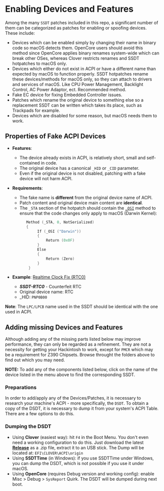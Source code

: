 # Enabling Devices and Features

Among the many `SSDT` patches included in this repo, a significant number of them can be categorized as patches for enabling or spoofing devices. These include:

- Devices which can be enabled simply by changing their name in binary code so macOS detects them. OpenCore users should avoid this method since OpenCore applies binary renames system-wide which can break other OSes, whereas Clover restricts renames and SSDT hotpatches to macOS only.
- Devices which either do not exist in ACPI or have a different name than expected by macOS to function properly. SSDT hotpatches rename these devices/methods for macOS only, so they can attach to drivers and services of macOS. Like CPU Power Management, Backlight Control, AC Power Adaptor, ect. Recommended method.
- Fake EC device for fixing Embedded Controller issues.
- Patches which rename the original device to something else so a replacement SSDT can be written which takes its place, such as Trackpads for example.
- Devices which are disabled for some reason, but macOS needs them to work. 

## Properties of Fake ACPI Devices

- **Features**:
  - The device already exists in ACPI, is relatively short, small and self-contained in code.  
  - The original device has a canonical `_HID` or `_CID` parameter.
  - Even if the original device is not disabled, patching with a fake device will not harm ACPI.
- **Requirements**:
  - The fake name is **different** from the original device name of ACPI.
  - Patch content and original device main content are **identical**.
  - The `_STA` section of the hotpatch should contain the [`_OSI`](https://uefi.org/specs/ACPI/6.4/05_ACPI_Software_Programming_Model/ACPI_Software_Programming_Model.html#osi-operating-system-interfaces) method to ensure that the code changes only apply to macOS (Darwin Kernel):
	```swift
       Method (_STA, 0, NotSerialized)
       {
            If (_OSI ("Darwin"))
            {
                Return (0x0F)
            }
            Else
            {
                Return (Zero)
            }
        }
  	```

- **Example**: [Realtime Clock Fix (RTC0)](https://github.com/5T33Z0/OC-Little-Translated/tree/main/01_Adding_missing_Devices_and_enabling_Features/System_Clock_(SSDT-RTC0))
  
  - ***SSDT-RTC0*** - Counterfeit RTC
  - Original device name: RTC
  - _HID: `PNP0B00`
  
**Note**: The `LPC/LPCB` name used in the SSDT should be identical with the one used in ACPI.

## Adding missing Devices and Features

Although adding any of the missing parts listed below may improve performance, they can only be regarded as a refinement. They are not a necessity for getting your Hackintosh to work, except for `PMCR` which may be a requirement for Z390 Chipsets. Browse throught the folders above to find out which you may need.

**NOTE:** To add any of the components listed below, click on the name of the device listed in the menu above to find the corresponding SSDT.

### Preparations

In order to add/apply any of the Devices/Patches, it is necessary to research your machine's ACPI - more specifically, the `DSDT`. To obtain a copy of the DSDT, it is necessary to dump it from your system's ACPI Table. There are a few options to do this.

### Dumping the DSDT

- Using **Clover** (easiest way): hit `F4` in the Boot Menu. You don't even need a working configuration to do this. Just download the latest [**Release**](https://github.com/CloverHackyColor/CloverBootloader/releases) as a .zip file, extract it to an USB stick. The Dump will be located at: `EFI\CLOVER\ACPI\origin`
- Using **SSDTTime** (in Windows): if you use SSDTTime under Windows, you can dump the DSDT, which is not possible if you use it under macOS.
- Using **OpenCore** (requires Debug version and working config): enable Misc > Debug > `SysReport` Quirk. The DSDT will be dumped during next boot.

